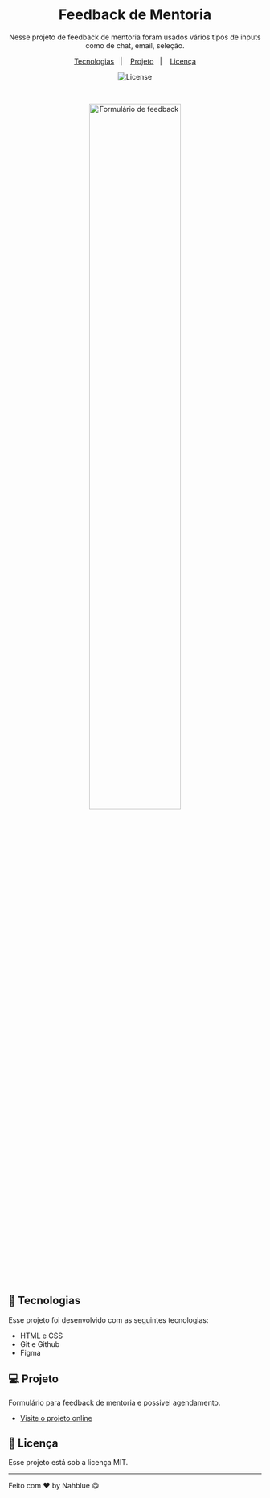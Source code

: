 <h1 align="center"> Feedback de Mentoria </h1>

<p align="center">
Nesse projeto de feedback de mentoria foram usados vários tipos de inputs como de chat, email, seleção.  <br/>
</p>

<p align="center">
  <a href="#-tecnologias">Tecnologias</a>&nbsp;&nbsp;&nbsp;|&nbsp;&nbsp;&nbsp;
  <a href="#-projeto">Projeto</a>&nbsp;&nbsp;&nbsp;|&nbsp;&nbsp;&nbsp;
  <a href="#memo-licença">Licença</a>
</p>

<p align="center">
  <img alt="License" src="https://img.shields.io/static/v1?label=license&message=MIT&color=49AA26&labelColor=000000">
</p>

<br>

<p align="center">
  <img alt="Formulário de feedback" src="https://i.imgur.com/ay7GbdP.png" width="60%">
</p>

## 🚀 Tecnologias

Esse projeto foi desenvolvido com as seguintes tecnologias:

- HTML e CSS
- Git e Github
- Figma

## 💻 Projeto

Formulário para feedback de mentoria e possivel agendamento.

- [Visite o projeto online](nahblue.github.io/form-feedback/)

## :memo: Licença

Esse projeto está sob a licença MIT.

---

Feito com ♥ by Nahblue 😋
